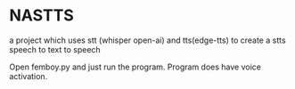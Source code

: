 # NASTTS
a project which uses stt (whisper open-ai) and tts(edge-tts) to create a stts speech to text to speech

Open femboy.py and just run the program. Program does have voice activation.
